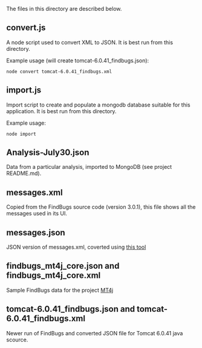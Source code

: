 The files in this directory are described below.

## convert.js

A node script used to convert XML to JSON. It is best run from this directory.

Example usage (will create tomcat-6.0.41_findbugs.json):

```
node convert tomcat-6.0.41_findbugs.xml
```

## import.js

Import script to create and populate a mongodb database suitable for this application. It is best run from this directory.

Example usage:

```
node import
```

## Analysis-July30.json

Data from a particular analysis, imported to MongoDB (see project README.md).

## messages.xml

Copied from the FindBugs source code (version 3.0.1), this file shows all the messages used in its UI. 

## messages.json

JSON version of messages.xml, coverted using [this tool](https://x2js.googlecode.com/hg/demo.html)

## findbugs_mt4j_core.json and findbugs_mt4j_core.xml

Sample FindBugs data for the project [MT4j](http://www.mt4j.org/mediawiki/index.php/Main_Page)

## tomcat-6.0.41_findbugs.json and tomcat-6.0.41_findbugs.xml

Newer run of FindBugs and converted JSON file for Tomcat 6.0.41 java scource.
